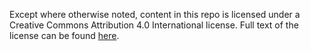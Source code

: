 Except where otherwise noted, content in this repo is licensed under a Creative Commons Attribution 4.0 International license.  Full text of the license can be found [here](https://creativecommons.org/licenses/by/4.0/legalcode).

